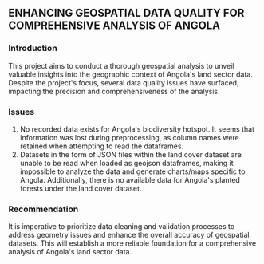 ## ENHANCING GEOSPATIAL DATA QUALITY FOR COMPREHENSIVE ANALYSIS OF ANGOLA 

### Introduction

This project aims to conduct a thorough geospatial analysis to unveil valuable insights into the geographic context of Angola's land sector data. Despite the project's focus, several data quality  issues have surfaced, impacting the precision and comprehensiveness of the analysis. 

### Issues

1. No recorded data exists for Angola's biodiversity hotspot. It seems that information was lost during preprocessing, as column names were retained when attempting to read the dataframes. 
2. Datasets in the form of JSON files within the land cover dataset are unable to be read when loaded as geojson dataframes, making it impossible to analyze the data and generate charts/maps specific to Angola. Additionally, there is no available data for Angola's planted forests under the land cover dataset. 

### Recommendation

It is imperative to prioritize data cleaning and validation processes to address geometry issues and enhance the overall accuracy of geospatial datasets. This will establish a more reliable foundation for a comprehensive analysis of Angola's land sector data.